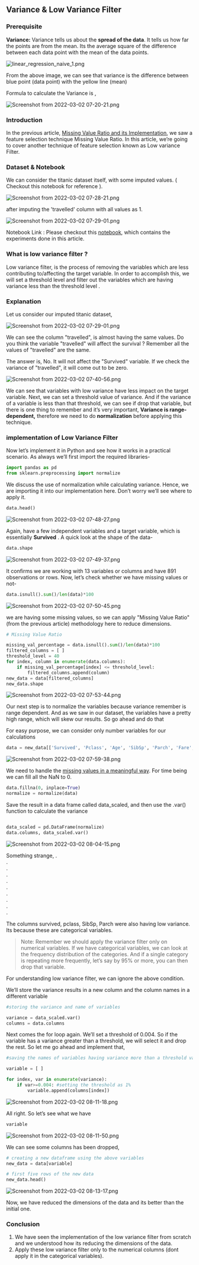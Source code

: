 ## Variance & Low Variance Filter

### Prerequisite

**Variance:** Variance tells us about the **spread of the data**.  It tells us how far the points are from the mean. Its the average square of the difference between each data point with the mean of the data points. 


![linear_regression_naive_1.png](https://cdn.hashnode.com/res/hashnode/image/upload/v1646185728800/N-2Gz8gZg.png)

From the above image, we can see that variance is the difference between blue point (data point) with the yellow line (mean)

Formula to calculate the Variance is , 

![Screenshot from 2022-03-02 07-20-21.png](https://cdn.hashnode.com/res/hashnode/image/upload/v1646185844592/nUWiJ1jXk.png)



### Introduction

In the previous article,  [Missing Value Ratio and its Implementation](https://blog.learnml.xyz/the-missing-value-ratio), we saw a feature selection technique Missing Value Ratio. In this article, we’re going to cover another technique of feature selection known as Low variance Filter.

### Dataset & Notebook

We can consider the titanic dataset itself, with some imputed values. ( Checkout this notebook for reference ). 

![Screenshot from 2022-03-02 07-28-21.png](https://cdn.hashnode.com/res/hashnode/image/upload/v1646186318702/IV9iEje7P.png)

after imputing the 'travelled' column with all values as 1. 


![Screenshot from 2022-03-02 07-29-01.png](https://cdn.hashnode.com/res/hashnode/image/upload/v1646186356729/1IF7h6ZGk.png)

Notebook Link : Please checkout this [notebook](https://colab.research.google.com/drive/1h7FbL7xrHXyhNY_n5nlNjU-4nRcHhS2t?usp=sharing), which contains the experiments done in this article.  

### What is low variance filter ?

Low variance filter, is the process of removing the variables which are less contributing to/affecting the target variable. In order to accomplish this, we will set a threshold level and filter out the variables which are having variance less than the threshold level . 

### Explanation

Let us consider our imputed titanic dataset, 

![Screenshot from 2022-03-02 07-29-01.png](https://cdn.hashnode.com/res/hashnode/image/upload/v1646186911471/Ybxh8TbkE.png)

We can see the column "travelled", is almost having the same values. Do you think the variable "travelled" will affect the survival ? Remember all the values of "travelled" are the same.

The answer is, No. It will not affect the "Survived" variable. If we check the variance of "travelled", it will come out to be zero.


![Screenshot from 2022-03-02 07-40-56.png](https://cdn.hashnode.com/res/hashnode/image/upload/v1646187067922/AOdMn6qJr.png)


We can see that variables with low variance have less impact on the target variable. Next, we can set a threshold value of variance. And if the variance of a variable is less than that threshold, we can see if drop that variable, but there is one thing to remember and it’s very important, **Variance is range-dependent,** therefore we need to do **normalization** before applying this technique.

### implementation of Low Variance Filter

Now let’s implement it in Python and see how it works in a practical scenario. As always we’ll first import the required libraries-

```python
import pandas as pd
from sklearn.preprocessing import normalize
```
We discuss the use of normalization while calculating variance. Hence, we are importing it into our implementation here. Don’t worry we’ll see where to apply it.

```python
data.head()
```


![Screenshot from 2022-03-02 07-48-27.png](https://cdn.hashnode.com/res/hashnode/image/upload/v1646187518879/YdXYnT5aA.png)


Again, have a few independent variables and a target variable, which is essentially **Survived** . A quick look at the shape of the data-

```python
data.shape
```

![Screenshot from 2022-03-02 07-49-37.png](https://cdn.hashnode.com/res/hashnode/image/upload/v1646187588886/JI3X0zoEh.png)

It confirms we are working with 13 variables or columns and have 891 observations or rows. Now, let’s check whether we have missing values or not-

```python
data.isnull().sum()/len(data)*100
```


![Screenshot from 2022-03-02 07-50-45.png](https://cdn.hashnode.com/res/hashnode/image/upload/v1646187660572/AQ0ecQHAj.png)


we are having some missing values, so we can apply "Missing Value Ratio" (from the previous article)  methodology here to reduce dimensions. 

```python
# Missing Value Ratio

missing_val_percentage = data.isnull().sum()/len(data)*100
filtered_columns = [ ]
threshold_level = 40
for index, column in enumerate(data.columns):
    if missing_val_percentage[index] <= threshold_level:
        filtered_columns.append(column)
new_data = data[filtered_columns]
new_data.shape

```

![Screenshot from 2022-03-02 07-53-44.png](https://cdn.hashnode.com/res/hashnode/image/upload/v1646187835820/uHehHWFLi.png)


Our next step is to normalize the variables because variance remember is range dependent. And as we saw in our dataset, the variables have a pretty high range, which will skew our results. So go ahead and do that

For easy purpose, we can consider only number variables for our calculations


```python
data = new_data[['Survived', 'Pclass', 'Age', 'SibSp', 'Parch', 'Fare', 'travelled' ]]
```

![Screenshot from 2022-03-02 07-59-38.png](https://cdn.hashnode.com/res/hashnode/image/upload/v1646188204559/oyhNsWDPs.png)

We need to handle the [missing values in a meaningful way](https://blog.learnml.xyz/tactics-to-handle-missing-values). For time being we can fill all the NaN to 0. 

```python
data.fillna(0, inplace=True)
normalize = normalize(data)
```

Save the result in a data frame called data_scaled, and then use the .var() function to calculate the variance

```python

data_scaled = pd.DataFrame(normalize)
data.columns, data_scaled.var()
```


![Screenshot from 2022-03-02 08-04-15.png](https://cdn.hashnode.com/res/hashnode/image/upload/v1646188470802/b9cH3crxc.png)

Something strange, 
. <br>
.<br>
.<br>
.<br>
.<br>
.<br>
.<br>
.<br>
.<br>
.<br>

The columns survived, pclass, SibSp, Parch were also having low variance. Its because these are categorical variables. 

> Note: Remember we should apply the variance filter only on numerical variables. If we have categorical variables, we can look at the frequency distribution of the categories. And if a single category is repeating more frequently, let’s say by 95% or more, you can then drop that variable. 

For understanding low variance filter, we can ignore the above condition. 

We’ll store the variance results in a new column and the column names in a different variable

```python
#storing the variance and name of variables

variance = data_scaled.var()
columns = data.columns
```

Next comes the for loop again. We’ll set a threshold of 0.004. So if the variable has a variance greater than a threshold, we will select it and drop the rest. So let me go ahead and implement that,

```python
#saving the names of variables having variance more than a threshold value

variable = [ ]

for index, var in enumerate(variance):
    if var>=0.004: #setting the threshold as 1%
        variable.append(columns[index])
```


![Screenshot from 2022-03-02 08-11-18.png](https://cdn.hashnode.com/res/hashnode/image/upload/v1646188892465/48YtoxQU2.png)


All right. So let’s see what we have

```python
variable
```

![Screenshot from 2022-03-02 08-11-50.png](https://cdn.hashnode.com/res/hashnode/image/upload/v1646188922945/IIp_v-eKd.png)

We can see some columns has been dropped, 

```python
# creating a new dataframe using the above variables
new_data = data[variable]

# first five rows of the new data
new_data.head()
```


![Screenshot from 2022-03-02 08-13-17.png](https://cdn.hashnode.com/res/hashnode/image/upload/v1646189010038/_aMPyT9iW.png)
 
Now, we have reduced the dimensions of the data and its better than the initial one. 

### Conclusion
1. We have seen the implementation of the low variance filter from scratch and we understood how its reducing the dimensions of the data. 
2. Apply these low variance filter only to the numerical columns (dont apply it in the categorical variables).


